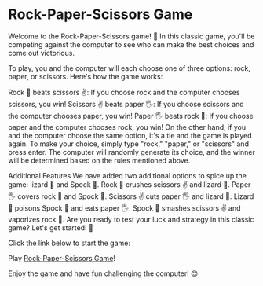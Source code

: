 # Rock-Paper-Scissors Game
Welcome to the Rock-Paper-Scissors game! 🎉 In this classic game, you'll be competing against the computer to see who can make the best choices and come out victorious.

To play, you and the computer will each choose one of three options: rock, paper, or scissors. Here's how the game works:

Rock 👊 beats scissors ✌️: If you choose rock and the computer chooses scissors, you win!
Scissors ✌️ beats paper 🖐️: If you choose scissors and the computer chooses paper, you win!
Paper 🖐️ beats rock 👊: If you choose paper and the computer chooses rock, you win!
On the other hand, if you and the computer choose the same option, it's a tie and the game is played again.
To make your choice, simply type "rock," "paper," or "scissors" and press enter. The computer will randomly generate its choice, and the winner will be determined based on the rules mentioned above.

Additional Features
We have added two additional options to spice up the game: lizard 🦎 and Spock 🖖.
Rock 👊 crushes scissors ✌️ and lizard 🦎.
Paper 🖐️ covers rock 👊 and Spock 🖖.
Scissors ✌️ cuts paper 🖐️ and lizard 🦎.
Lizard 🦎 poisons Spock 🖖 and eats paper 🖐️.
Spock 🖖 smashes scissors ✌️ and vaporizes rock 👊.
Are you ready to test your luck and strategy in this classic game? Let's get started! 🚀

Click the link below to start the game:

Play [Rock-Paper-Scissors Game](https://ranjithrosan17.github.io/rock-paper-scissors/)!


Enjoy the game and have fun challenging the computer! 😊
